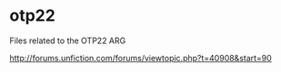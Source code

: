 # otp22
Files related to the OTP22 ARG

http://forums.unfiction.com/forums/viewtopic.php?t=40908&start=90
